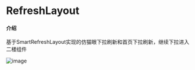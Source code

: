 # RefreshLayout

#### 介绍
基于SmartRefreshLayout实现的仿猫眼下拉刷新和首页下拉刷新，继续下拉进入二楼组件

![image](https://github.com/ctrun/refresh-layout/blob/master/screenshots/01.gif)
